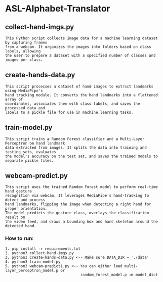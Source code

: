 # ASL-Alphabet-Translator

## collect-hand-imgs.py
    This Python script collects image data for a machine learning dataset by capturing frames
    from a webcam. It organizes the images into folders based on class labels, allowing 
    the user to prepare a dataset with a specified number of classes and images per class.
## create-hands-data.py 
    This script processes a dataset of hand images to extract landmarks using MediaPipe's 
    hand tracking module. It converts the hand landmarks into a flattened array of 
    coordinates, associates them with class labels, and saves the processed data and 
    labels to a pickle file for use in machine learning tasks.
## train-model.py
    This script trains a Random Forest classifier and a Multi-Layer Perceptron on hand landmark 
    data extracted from images. It splits the data into training and testing sets, evaluates 
    the model's accuracy on the test set, and saves the trained models to 
    separate pickle files.
## webcam-predict.py
    This script uses the trained Random Forest model to perform real-time hand gesture 
    recognition via webcam. It leverages MediaPipe's hand-tracking to detect and process 
    hand landmarks, flipping the image when detecting a right hand for proper orientation. 
    The model predicts the gesture class, overlays the classification result on 
    the video feed, and draws a bounding box and hand skeleton around the detected hand.

### How to run:
    1. pip install -r requirements.txt
    2. python3 collect-hand-imgs.py
    3. python3 create-hands-data.py <-- Make sure DATA_DIR = './data'
    4. python3 train-model.py
    5. python3 webcam-predict1.py <-- You can either load multi-layer_perceptron_model.p or 
                                      random_forest_model.p in model_dict
